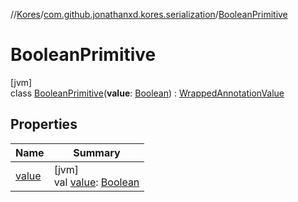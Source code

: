 //[Kores](../../../index.md)/[com.github.jonathanxd.kores.serialization](../index.md)/[BooleanPrimitive](index.md)

# BooleanPrimitive

[jvm]\
class [BooleanPrimitive](index.md)(**value**: [Boolean](https://kotlinlang.org/api/latest/jvm/stdlib/kotlin/-boolean/index.html)) : [WrappedAnnotationValue](../-wrapped-annotation-value/index.md)

## Properties

| Name | Summary |
|---|---|
| [value](value.md) | [jvm]<br>val [value](value.md): [Boolean](https://kotlinlang.org/api/latest/jvm/stdlib/kotlin/-boolean/index.html) |
